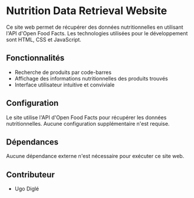 # Nutrition Data Retrieval Website

Ce site web permet de récupérer des données nutritionnelles en utilisant l'API d'Open Food Facts. Les technologies utilisées pour le développement sont HTML, CSS et JavaScript.

## Fonctionnalités

- Recherche de produits par code-barres
- Affichage des informations nutritionnelles des produits trouvés
- Interface utilisateur intuitive et conviviale

## Configuration

Le site utilise l'API d'Open Food Facts pour récupérer les données nutritionnelles. Aucune configuration supplémentaire n'est requise.

## Dépendances

Aucune dépendance externe n'est nécessaire pour exécuter ce site web.

## Contributeur

- Ugo Diglé
